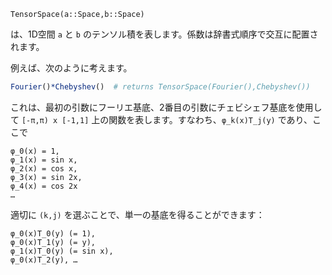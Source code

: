 ```
TensorSpace(a::Space,b::Space)
```

は、1D空間 `a` と `b` のテンソル積を表します。係数は辞書式順序で交互に配置されます。

例えば、次のように考えます。

```julia
Fourier()*Chebyshev()  # returns TensorSpace(Fourier(),Chebyshev())
```

これは、最初の引数にフーリエ基底、2番目の引数にチェビシェフ基底を使用して `[-π,π) x [-1,1]` 上の関数を表します。すなわち、`φ_k(x)T_j(y)` であり、ここで

```
φ_0(x) = 1,
φ_1(x) = sin x,
φ_2(x) = cos x,
φ_3(x) = sin 2x,
φ_4(x) = cos 2x
…
```

適切に `(k,j)` を選ぶことで、単一の基底を得ることができます：

```
φ_0(x)T_0(y) (= 1),
φ_0(x)T_1(y) (= y),
φ_1(x)T_0(y) (= sin x),
φ_0(x)T_2(y), …
```
